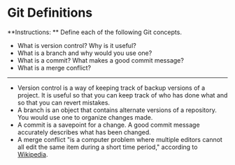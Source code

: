 # Git Definitions

**Instructions: ** Define each of the following Git concepts.

* What is version control?  Why is it useful?
* What is a branch and why would you use one?
* What is a commit? What makes a good commit message?
* What is a merge conflict?

---

* Version control is a way of keeping track of backup versions of a project. It is useful so that you can keep track of who has done what and so that you can revert mistakes.
* A branch is an object that contains alternate versions of a repository. You would use one to organize changes made.
* A commit is a savepoint for a change. A good commit message accurately describes what has been changed.
* A merge conflict "is a computer problem where multiple editors cannot all edit the same item during a short time period," according to [Wikipedia](https://en.wikipedia.org/wiki/Edit_conflict).
